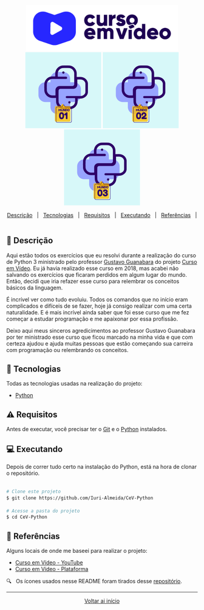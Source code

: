 <div align = "center" id = "top">

<img width="400" src="imagens/cev.png">

</div>

<div align = "center" id = "top">

<img width="200" src="imagens/mundo1.png">
<img width="200" src="imagens/mundo2.png">
<img width="200" src="imagens/mundo3.png">

</div>

<div align = "center">

<p>

  <a href="#descricao">Descrição</a> &#xa0; | &#xa0;
  <a href="#tecnologias">Tecnologias</a> &#xa0; | &#xa0;
  <a href="#requisitos">Requisitos</a> &#xa0; | &#xa0;
  <a href="#executando">Executando</a> &#xa0; | &#xa0;
  <a href="#referencias">Referências</a> &#xa0; | &#xa0;

</p>

</div>

<div id = "descricao">

## :pushpin: Descrição ##

<p>

  Aqui estão todos os exercícios que eu resolvi durante a realização do curso de Python 3 ministrado pelo professor [Gustavo Guanabara](https://www.facebook.com/gustavoguanabara) do projeto [Curso em Vídeo](https://www.cursoemvideo.com/). Eu já havia realizado esse curso em 2018, mas acabei não salvando os exercícios que ficaram perdidos em algum lugar do mundo. Então, decidi que iria refazer esse curso para relembrar os conceitos básicos da linguagem.
  
  É incrível ver como tudo evoluiu. Todos os comandos que no início eram complicados e difíceis de se fazer, hoje já consigo realizar com uma certa naturalidade. E é mais incrível ainda saber que foi esse curso que me fez começar a estudar programação e me apaixonar por essa profissão.

  Deixo aqui meus sinceros agredicimentos ao professor Gustavo Guanabara por ter ministrado esse curso que ficou marcado na minha vida e que com certeza ajudou e ajuda muitas pessoas que estão começando sua carreira com programação ou relembrando os conceitos.

</p>

</div>

<div id = "tecnologias">

## :rocket: Tecnologias ##

Todas as tecnologias usadas na realização do projeto:

* [Python](https://www.python.org/)

</div>

<div id = "requisitos">

## :warning: Requisitos ##

Antes de executar, você precisar ter o [Git](https://git-scm.com) e o [Python](https://www.python.org/) instalados.

</div>

<div id = "executando">

## :computer: Executando ##

Depois de correr tudo certo na instalação do Python, está na hora de clonar o repositório.

```bash

# Clone este projeto
$ git clone https://github.com/Iuri-Almeida/CeV-Python

# Acesse a pasta do projeto
$ cd CeV-Python
```

</div>

<div id = "referencias">

## :key: Referências ##

Alguns locais de onde me baseei para realizar o projeto:

* [Curso em Vídeo - YouTube](https://www.youtube.com/channel/UCrWvhVmt0Qac3HgsjQK62FQ)
* [Curso em Vídeo - Plataforma](https://www.cursoemvideo.com/)

:mag: &#xa0; Os ícones usados nesse README foram tirados desse [repositório](https://gist.github.com/rxaviers/7360908).

</div>

<hr>

<div align = "center">

<a href = "#top">Voltar ai início</a>

</div>